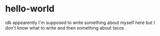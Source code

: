 # hello-world
idk
appearently I'm supposed to write something about myself here but I don't know what to write
and then something about tacos

